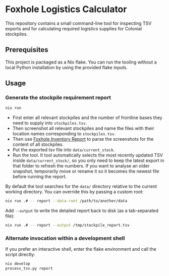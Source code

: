 # Foxhole Logistics Calculator

This repository contains a small command-line tool for inspecting TSV exports and for calculating required logistics supplies for Colonial stockpiles.

## Prerequisites

This project is packaged as a Nix flake. You can run the tooling without a local Python installation by using the provided flake inputs.

## Usage

### Generate the stockpile requirement report

```bash
nix run
```

- First enter all relevant stockpiles and the number of frontline bases they need to supply into `stockpiles.tsv`.
- Then screenshot all relevant stockpiles and name the files with their location names corresponding to `stockpiles.tsv`. 
- Then use [Foxhole Inventory Report](https://github.com/GICodeWarrior/fir) to parse the screenshots for the content of all stockpiles.
- Put the exported tsv file into `data/current_stock`.
- Run the tool. It tool automatically selects the most recently updated TSV inside `data/current_stock/`, so you only need to keep the latest export in that folder to refresh the numbers. If you want to analyse an older snapshot, temporarily move or rename it so it becomes the newest file before running the report.

By default the tool searches for the `data/` directory relative to the current working directory. You can override this by passing a custom root:

```bash
nix run .# -- report --data-root /path/to/another/data
```

Add `--output` to write the detailed report back to disk (as a tab-separated file):

```bash
nix run .# -- report --output /tmp/stockpile_report.tsv
```

### Alternate invocation within a development shell

If you prefer an interactive shell, enter the flake environment and call the script directly:

```bash
nix develop
process_tsv.py report
```